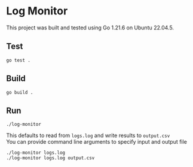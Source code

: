 # Log Monitor
This project was built and tested using Go 1.21.6 on Ubuntu 22.04.5.

## Test
`go test .`

## Build
`go build .`

## Run
`./log-monitor`  

This defaults to read from `logs.log` and write results to `output.csv  `  
You can provide command line arguments to specify input and output file  

`./log-monitor logs.log`  
`./log-monitor logs.log output.csv`